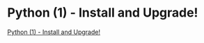 # Python (1) - Install and Upgrade!
[Python (1) - Install and Upgrade!](https://aiwithcloud.com/2022/09/16/python_1___install_and_upgrade/)